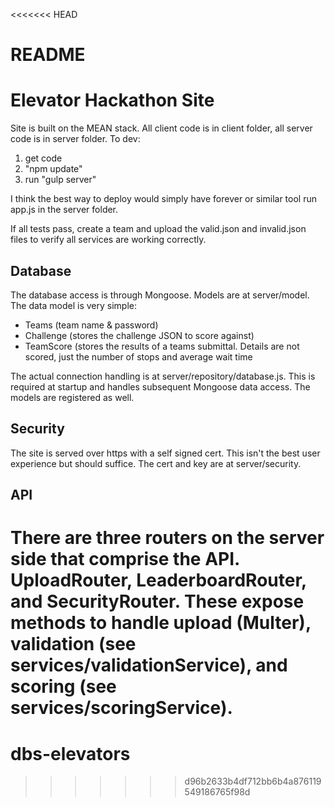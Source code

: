 <<<<<<< HEAD
# README #

# Elevator Hackathon Site #

Site is built on the MEAN stack.  All client code is in client folder, all server code is in server folder.  To dev:

1. get code
2. "npm update"
3.  run "gulp server"

I think the best way to deploy would simply have forever or similar tool run app.js in the server folder.  

If all tests pass, create a team and upload the valid.json and invalid.json files to verify all services are working correctly.

## Database ##

The database access is through Mongoose.  Models are at server/model.  The data model is very simple:

* Teams (team name & password)
* Challenge (stores the challenge JSON to score against)
* TeamScore (stores the results of a teams submittal.  Details are not scored, just the number of stops and average wait time

The actual connection handling is at server/repository/database.js.  This is required at startup and handles subsequent Mongoose data access.  The models are registered as well.

## Security ##

The site is served over https with a self signed cert.  This isn't the best user experience but should suffice.  The cert and key are at server/security.

## API ##

There are three routers on the server side that comprise the API.  UploadRouter, LeaderboardRouter, and SecurityRouter.  These expose methods to handle upload (Multer), validation (see services/validationService), and scoring (see services/scoringService).
=======
# dbs-elevators
>>>>>>> d96b2633b4df712bb6b4a876119549186765f98d
